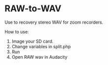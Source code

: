 # RAW-to-WAV
Use to recovery stereo WAV for zoom recorders.

How to use:
1. Image your SD card.
2. Change variables in split.php
3. Run
4. Open RAW wav in Audacity
